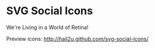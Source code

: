 SVG Social Icons
================

We're Living in a World of Retina!

Preview icons: http://hail2u.github.com/svg-social-icons/
